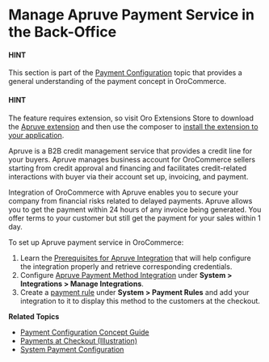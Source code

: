 <a id="user-guide-payment-payment-providers-overview-apruve"></a>

# Manage Apruve Payment Service in the Back-Office

#### HINT
This section is part of the [Payment Configuration](../../../../../concept-guides/administration/payment-configuration/index.md#user-guide-payment) topic that provides a general understanding of the payment concept in OroCommerce.

#### HINT
The feature requires extension, so visit Oro Extensions Store to download the <a href="https://marketplace.oroinc.com/orocommerce/extension/orocommerce-and-apruve-integration/" target="_blank">Apruve extension</a> and then use the composer to [install the extension to your application](../../../../../../backend/extension/install-extension.md#cookbook-extensions-composer).

Apruve is a B2B credit management service that provides a credit line for your buyers. Apruve manages business account for OroCommerce sellers starting from credit approval and financing and facilitates credit-related interactions with buyer via their account set up, invoicing, and payment.

Integration of OroCommerce with Apruve enables you to secure your company from financial risks related to delayed payments. Apruve allows you to get the payment within 24 hours of any invoice being generated. You offer terms to your customer but still get the payment for your sales within 1 day.

To set up Apruve payment service in OroCommerce:

1. Learn the [Prerequisites for Apruve Integration](apruve-prerequisites.md#user-guide-payment-prerequisites-apruve) that will help configure the integration properly and retrieve corresponding credentials.
2. Configure [Apruve Payment Method Integration](apruve-integration.md#user-guide-payment-configuration-payment-method-integration-apruve) under **System > Integrations > Manage Integrations**.
3. Create a [payment rule](../../../payment-rules/index.md#sys-payment-rules) under **System > Payment Rules** and add your integration to it to display this method to the customers at the checkout.

**Related Topics**

* [Payment Configuration Concept Guide](../../../../../concept-guides/administration/payment-configuration/index.md#user-guide-payment)
* [Payments at Checkout (Illustration)](../checkout/index.md#doc-payment-checkout)
* [System Payment Configuration](../../../configuration/commerce/payment/index.md#configuration-guide-commerce-configuration-payment)
